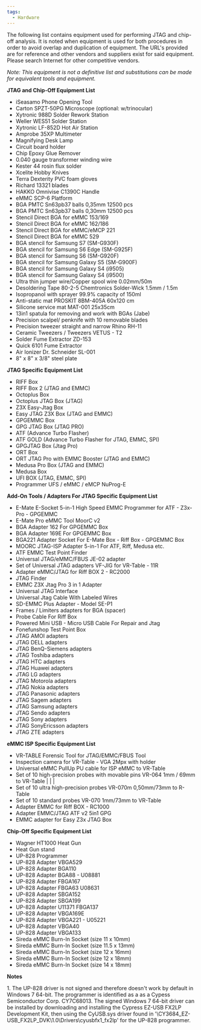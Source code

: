 ```yaml
---
tags:
  - Hardware
---
```

The following list contains equipment used for performing JTAG and
chip-off analysis. It is noted when equipment is used for both
procedures in order to avoid overlap and duplication of equipment. The
URL's provided are for reference and other vendors and suppliers exist
for said equipment. Please search Internet for other competitive
vendors.

*Note: This equipment is not a definitive list and substitutions can be
made for equivalent tools and equipment.*

**JTAG and Chip-Off Equipment List**

* iSeasamo Phone Opening Tool
* Carton SPZT-50PG Microscope (optional: w/trinocular)
* Xytronic 988D Solder Rework Station
* Weller WES51 Solder Station
* Xytronic LF-852D Hot Air Station
* Amprobe 35XP Multimeter
* Magnifying Desk Lamp
* Circuit board holder
* Chip Epoxy Glue Remover
* 0.040 gauge transformer winding wire
* Kester 44 rosin flux solder
* Xcelite Hobby Knives
* Terra Dexterity PVC foam gloves
* Richard 13321 blades
* HAKKO Omnivise C1390C Handle
* eMMC SCP-6 Platform
* BGA PMTC Sn63pb37 balls 0,35mm 12500 pcs
* BGA PMTC Sn63pb37 balls 0,30mm 12500 pcs
* Stencil Direct BGA for eMMC 153/169
* Stencil Direct BGA for eMMC 162/186
* Stencil Direct BGA for eMMC/eMCP 221
* Stencil Direct BGA for eMMC 529
* BGA stencil for Samsung S7 (SM-G930F)
* BGA stencil for Samsung S6 Edge (SM-G925F)
* BGA stencil for Samsung S6 (SM-G920F)
* BGA stencil for Samsung Galaxy S5 (SM-G900F)
* BGA stencil for Samsung Galaxy S4 (i9505)
* BGA stencil for Samsung Galaxy S4 (i9500)
* Ultra thin jumper wire/Copper spool wire 0.02mm/50m
* Desoldering Tape 80-2-5 Chemtronics Solder-Wick 1.5mm / 1.5m
* Isopropanol with sprayer 99.9% capacity of 150ml
* Anti-static mat PROSKIT 8BM-405A 60x120 cm
* Silicone service mat MAT-001 25x35cm
* 13in1 spatula for removing and work with BGAs (Jabe)
* Precision scalpel/ penknife with 10 removable blades
* Precision tweezer straight and narrow Rhino RH-11
* Ceramic Tweezers / Tweezers VETUS - T2
* Solder Fume Extractor ZD-153
* Quick 6101 Fume Extractor
* Air Ionizer Dr. Schneider SL-001
* 8" x 8" x 3/8" steel plate

**JTAG Specific Equipment List**

* RIFF Box
* RIFF Box 2 (JTAG and EMMC)
* Octoplus Box
* Octoplus JTAG Box (JTAG)
* Z3X Easy-Jtag Box
* Easy JTAG Z3X Box (JTAG and EMMC)
* GPGEMMC Box
* GPG JTAG Box (JTAG PRO)
* ATF (Advance Turbo Flasher)
* ATF GOLD (Advance Turbo Flasher for JTAG, EMMC, SPI)
* GPGJTAG Box (Jtag Pro)
* ORT Box
* ORT JTAG Pro with EMMC Booster (JTAG and EMMC)
* Medusa Pro Box (JTAG and EMMC)
* Medusa Box
* UFI BOX (JTAG, EMMC, SPI)
* Programmer UFS / eMMC / eMCP NuProg-E

**Add-On Tools / Adapters For JTAG Specific Equipment List**

* E-Mate E-Socket 5-in-1 High Speed EMMC Programmer for ATF - Z3x-Pro - GPGEMMC
* E-Mate Pro eMMC Tool MoorC v2
* BGA Adapter 162 For GPGEMMC Box
* BGA Adapter 169E For GPGEMMC Box
* BGA221 Adapter Socket For E-Mate Box - Riff Box - GPGEMMC Box
* MOORC JTAG-ISP Adapter 5-in-1 For ATF, Riff, Medusa etc.
* ATF EMMC Test Point Finder
* Universal JTAG/eMMC/FBUS JE-02 adapter
* Set of Universal JTAG adapters VF-JIG for VR-Table - 11R
* Adapter eMMC/JTAG for Riff BOX 2 - RC2000
* JTAG Finder
* EMMC Z3X Jtag Pro 3 in 1 Adapter
* Universal JTAG Interface
* Universal Jtag Cable With Labeled Wires
* SD-EMMC Plus Adapter - Model SE-P1
* Frames / Limiters adapters for BGA (spacer)
* Probe Cable For Riff Box
* Powered Mini USB - Micro USB Cable For Repair and Jtag
* Fonefunshop Test Point Box
* JTAG AMOI adapters
* JTAG DELL adapters
* JTAG BenQ-Siemens adapters
* JTAG Toshiba adapters
* JTAG HTC adapters
* JTAG Huawei adapters
* JTAG LG adapters
* JTAG Motorola adapters
* JTAG Nokia adapters
* JTAG Panasonic adapters
* JTAG Sagem adapters
* JTAG Samsung adapters
* JTAG Sendo adapters
* JTAG Sony adapters
* JTAG SonyEricsson adapters
* JTAG ZTE adapters

**eMMC ISP Specific Equipment List**

* VR-TABLE Forensic Tool for JTAG/EMMC/FBUS Tool
* Inspection camera for VR-Table - VGA 2Mpx with holder
* Universal eMMC PullUp PU cable for ISP eMMC to VR-Table
* Set of 10 high-precision probes with movable pins VR-064 1mm / 69mm to VR-Table | | |
* Set of 10 ultra high-precision probes VR-070m 0,50mm/73mm to R-Table
* Set of 10 standard probes VR-070 1mm/73mm to VR-Table
* Adapter EMMC for Riff BOX - RC1000
* Adapter EMMC/JTAG ATF v2 5in1 GPG
* EMMC adapter for Easy Z3x JTAG Box

**Chip-Off Specific Equipment List**

* Wagner HT1000 Heat Gun
* Heat Gun stand
* UP-828 Programmer
* UP-828 Adapter VBGA529
* UP-828 Adapter BGA110
* UP-828 Adapter BGA88 - U08881
* UP-828 Adapter FBGA167
* UP-828 Adapter FBGA63 U08631
* UP-828 Adapter SBGA152
* UP-828 Adapter SBGA199
* UP-828 Adapter U11371 FBGA137
* UP-828 Adapter VBGA169E
* UP-828 Adapter VBGA221 - U05221
* UP-828 Adapter VBGA40
* UP-828 Adapter VBGA133
* Sireda eMMC Burn-In Socket (size 11 x 10mm)
* Sireda eMMC Burn-In Socket (size 11.5 x 13mm)
* Sireda eMMC Burn-In Socket (size 12 x 16mm)
* Sireda eMMC Burn-In Socket (size 12 x 18mm)
* Sireda eMMC Burn-In Socket (size 14 x 18mm)

**Notes**

1\. The UP-828 driver is not signed and therefore doesn't work by
default in Windows 7 64-bit. The programmer is identified as a as a
Cypess Semiconductor Corp. CY7C68013. The signed Windows 7 64-bit driver
can be installed by downloading and installing the Cypress EZ-USB FX2LP
Development Kit, then using the CyUSB.sys driver found in
'<installdir>\CY3684_EZ-USB_FX2LP_DVK\1.0\Drivers\cyusbfx1_fx2lp' for
the UP-828 programmer.
